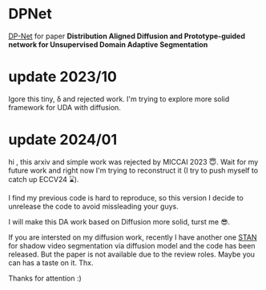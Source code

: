# DPNet
 [DP-Net](https://arxiv.org/abs/2303.12313) for paper **Distribution Aligned Diffusion and Prototype-guided network for Unsupervised Domain Adaptive Segmentation**

# update 2023/10
Igore this tiny, δ and rejected work. I'm trying to explore more solid framework for UDA with diffusion.

# update 2024/01
hi , this arxiv and simple work was rejected by MICCAI 2023 😇. Wait for my future work and right now I'm trying to reconstruct it (I try to push myself to catch up ECCV24 ⌛). 

I find my previous code is hard to reproduce, so this version I decide to unrelease the code to avoid missleading your guys.

I will make this DA work based on Diffusion more solid, turst me 😎.

If you are intersted on my diffusion work, recently I have another one [STAN](https://haipengzhou856.github.io/paper_page/STAN/STAN.html) for shadow video segmentation via diffusion model and the code has been released. But the paper is not available due to the review roles. Maybe you can has a taste on it. Thx.

Thanks for attention :)
